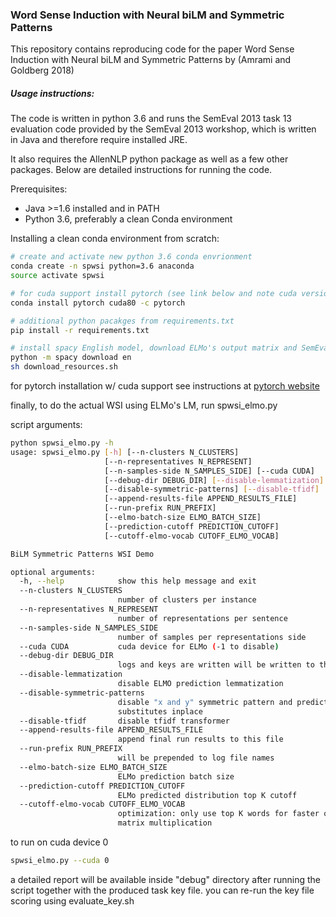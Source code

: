 ### Word Sense Induction with Neural biLM and Symmetric Patterns

This repository contains reproducing code for the paper Word Sense Induction with Neural biLM and Symmetric Patterns by (Amrami and Goldberg 2018)

##### Usage instructions:
The code is written in python 3.6 and runs the SemEval 2013 task 13
evaluation code provided by the SemEval 2013 workshop, which is written in Java and therefore require installed JRE.

It also requires the AllenNLP python package as well as a few other packages.
Below are detailed instructions for running the code.


Prerequisites:

* Java >=1.6 installed and in PATH
* Python 3.6, preferably a clean Conda environment

Installing a clean conda environment from scratch:
```bash
# create and activate new python 3.6 conda envrionment
conda create -n spwsi python=3.6 anaconda
source activate spwsi

# for cuda support install pytorch (see link below and note cuda version)
conda install pytorch cuda80 -c pytorch

# additional python pacakges from requirements.txt
pip install -r requirements.txt

# install spacy English model, download ELMo's output matrix and SemEval 2013 task code
python -m spacy download en
sh download_resources.sh
```

 for pytorch installation w/ cuda support see instructions at [pytorch website](https://pytorch.org/)

finally, to do the actual WSI using ELMo's LM, run spwsi_elmo.py

script arguments:
```bash
python spwsi_elmo.py -h
usage: spwsi_elmo.py [-h] [--n-clusters N_CLUSTERS]
                     [--n-representatives N_REPRESENT]
                     [--n-samples-side N_SAMPLES_SIDE] [--cuda CUDA]
                     [--debug-dir DEBUG_DIR] [--disable-lemmatization]
                     [--disable-symmetric-patterns] [--disable-tfidf]
                     [--append-results-file APPEND_RESULTS_FILE]
                     [--run-prefix RUN_PREFIX]
                     [--elmo-batch-size ELMO_BATCH_SIZE]
                     [--prediction-cutoff PREDICTION_CUTOFF]
                     [--cutoff-elmo-vocab CUTOFF_ELMO_VOCAB]

BiLM Symmetric Patterns WSI Demo

optional arguments:
  -h, --help            show this help message and exit
  --n-clusters N_CLUSTERS
                        number of clusters per instance
  --n-representatives N_REPRESENT
                        number of representations per sentence
  --n-samples-side N_SAMPLES_SIDE
                        number of samples per representations side
  --cuda CUDA           cuda device for ELMo (-1 to disable)
  --debug-dir DEBUG_DIR
                        logs and keys are written will be written to this dir
  --disable-lemmatization
                        disable ELMO prediction lemmatization
  --disable-symmetric-patterns
                        disable "x and y" symmetric pattern and predict
                        substitutes inplace
  --disable-tfidf       disable tfidf transformer
  --append-results-file APPEND_RESULTS_FILE
                        append final run results to this file
  --run-prefix RUN_PREFIX
                        will be prepended to log file names
  --elmo-batch-size ELMO_BATCH_SIZE
                        ELMo prediction batch size
  --prediction-cutoff PREDICTION_CUTOFF
                        ELMo predicted distribution top K cutoff
  --cutoff-elmo-vocab CUTOFF_ELMO_VOCAB
                        optimization: only use top K words for faster output
                        matrix multiplication
```

to run on cuda device 0
```bash
spwsi_elmo.py --cuda 0
```

a detailed report will be available inside "debug" directory after running the script together with the produced task key file.
you can re-run the key file scoring using evaluate_key.sh
